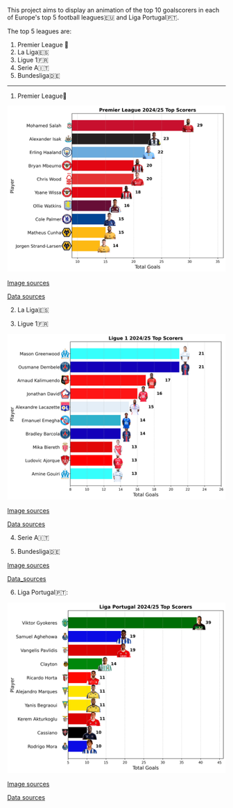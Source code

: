 This project aims to display an animation of the top 10 goalscorers in each of Europe's top 5 football leagues🇪🇺 and Liga Portugal🇵🇹.

The top 5 leagues are:
1. Premier League 🏴󠁧󠁢󠁥󠁮󠁧󠁿
2. La Liga🇪🇸
3. Ligue 1🇫🇷
4. Serie A🇮🇹
5. Bundesliga🇩🇪
-----------------------------
1. Premier League🏴󠁧󠁢󠁥󠁮󠁧󠁿

![image_alt](https://github.com/Siphe247/Animations-of-the-top-10-goalscorers-in-Europe-s-top-5-leagues-and-Liga-Portugal/blob/ebc6fb305724d9ab5fc378e50456759cc0f2ff11/English%20Premier%20League/Premier%20League%202024-25%20Top%20Scorers.png)

[Image sources](https://fantasy.premierleague.com/transfers)

[Data sources](https://fantasy.premierleague.com/transfers)

2. La Liga🇪🇸

3. Ligue 1🇫🇷

![image_alt](https://github.com/Siphe247/Animations-of-the-top-10-goalscorers-in-Europe-s-top-5-leagues-and-Liga-Portugal/blob/ed5bb167e1eea8577359e8305939d469b77b6ca1/Ligue%201%202024-25%20Top%20Scorers.png)

[Image sources](https://ligue1.fr/competitions/ligue1mcdonalds?tab=standings&ranking=scorers)

[Data sources](https://worldfantasysoccer.com/season/20042)

4. Serie A🇮🇹


5. Bundesliga🇩🇪

[Image sources](https://www.bundesliga.com/en/bundesliga/stats/players/goals#stats)

[Data_sources](https://worldfantasysoccer.com/season/20046)


6. Liga Portugal🇵🇹:

![image_alt](https://github.com/Siphe247/Animations-of-the-top-10-goalscorers-in-Europe-s-top-5-leagues-and-Liga-Portugal/blob/ebc6fb305724d9ab5fc378e50456759cc0f2ff11/Liga%20Portugal/Liga%20Portugal%202024-25%20Top%20Scorers.png)

[Image sources](https://www.ligaportugal.pt/competition/618/liga-portugal-betclic/round/20242025?tab=stats&stat=players&type=142)

[Data sources](https://worldfantasysoccer.com/season/20030)


